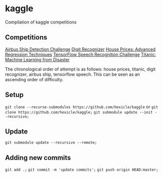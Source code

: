 
# kaggle
Compilation of kaggle competitions

## Competitions
[Airbus Ship Detection Challenge](https://www.kaggle.com/c/airbus-ship-detection)
[Digit Recognizer](https://www.kaggle.com/c/digit-recognizer)
[House Prices: Advanced Regression Techniques](https://www.kaggle.com/c/house-prices-advanced-regression-techniques)
[TensorFlow Speech Recognition Challenge](https://www.kaggle.com/c/tensorflow-speech-recognition-challenge)
[Titanic: Machine Learning from Disaster](https://www.kaggle.com/c/titanic)

The chronological order of attempt is as follows: house prices, titanic, digit recognizer, airbus ship, tensorflow speech. This can be seen as an ascending order of difficulty.

## Setup
`git clone --recurse-submodules https://github.com/hexicle/kaggle`
or 
`git clone https://github.com/hexicle/kaggle;`
`git submodule update --init --recursive;`

## Update
`git submodule update --recursive --remote;`

## Adding new commits
`git add .;`
`git commit -m 'update commits';`
`git push origin HEAD:master;`
